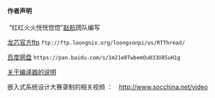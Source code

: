 #### 作者声明

​	 “红红火火恍恍惚惚”<u>赵航</u>团队编写
 
[龙芯官方ftp](ftp：ftp://ftp.loongnix.org/loongsonpi/os/RTThread/) 
```ftp://ftp.loongnix.org/loongsonpi/os/RTThread/```

[百度网盘](https://pan.baidu.com/s/1m21e8TwbemOu033U85uH1g)
```https://pan.baidu.com/s/1m21e8TwbemOu033U85uH1g```

[关于编译器的说明](./bsp/ls1cdev/docs/20190419complier_cfg/编译环境配置.md)

嵌入式系统设计大赛录制的相关视频 ：　http://www.socchina.net/video

